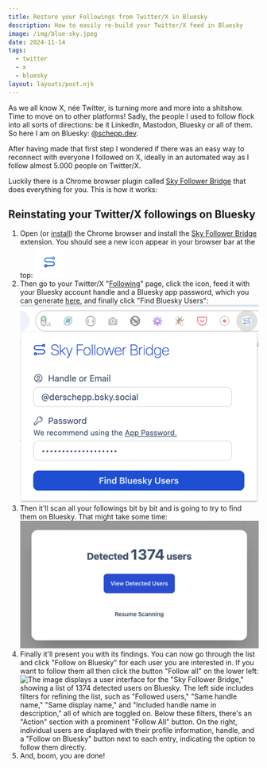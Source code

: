 ```yaml
---
title: Restore your Followings from Twitter/X in Bluesky
description: How to easily re-build your Twitter/X feed in Bluesky
image: /img/blue-sky.jpeg
date: 2024-11-14
tags:
  - twitter
  - x
  - bluesky
layout: layouts/post.njk
---
```

As we all know X, née Twitter, is turning more and more into a shitshow. Time to move on to other platforms! Sadly, the people I used to follow flock into all sorts of directions: be it LinkedIn, Mastodon, Bluesky or all of them. So here I am on Bluesky: [@schepp.dev](https://bsky.app/profile/schepp.dev). 

After having made that first step I wondered if there was an easy way to reconnect with everyone I followed on X, ideally in an automated way as I follow almost 5.000 people on Twitter/X.

Luckily there is a Chrome browser plugin called [Sky Follower Bridge](https://chrome.google.com/webstore/detail/sky-follower-bridge/behhbpbpmailcnfbjagknjngnfdojpko) that does everything for you. This is how it works:

## Reinstating your Twitter/X followings on Bluesky

1. Open (or [install](https://www.google.com/chrome/)) the Chrome browser and install the [Sky Follower Bridge](https://chrome.google.com/webstore/detail/sky-follower-bridge/behhbpbpmailcnfbjagknjngnfdojpko) extension. You should see a new icon appear in your browser bar at the top: ![The image shows a simple, minimalistic icon resembling an "S" shape with rounded edges, primarily in blue gradient tones. The design could represent a path, route, or connection, potentially indicating movement or progression, commonly seen in navigation or travel-related applications.](/img/sky-follower-bridge-icon.png)
2. Then go to your Twitter/X "[Following](https://twitter.com/following)" page, click the icon, feed it with your Bluesky account handle and a Bluesky app password, which you can generate [here](https://bsky.app/settings/app-passwords), and finally click "Find Bluesky Users": <br>![The image shows a login interface for "Sky Follower Bridge." It has fields for entering a handle or email and a password, with the handle pre-filled as "@derschepp.bsky.social." Below the password field, there’s a recommendation to use an "App Password." At the bottom, there’s a large blue button labeled "Find Bluesky Users" for initiating the search.](/img/sky-follower-bridge-button.png)
3. Then it'll scan all your followings bit by bit and is going to try to find them on Bluesky. That might take some time: <br>![The image shows a user interface indicating that "1374 users" have been detected. Below this count, there is a prominent blue button labeled "View Detected Users" for viewing the list of identified users. Additionally, there is an option below the button labeled "Resume Scanning," allowing the user to continue the scan process if needed.](/img/sky-follower-bridge-scan.png)
4. Finally it'll present you with its findings. You can now go through the list and click "Follow on Bluesky" for each user you are interested in. If you want to follow them all then click the button "Follow all" on the lower left: <br>![The image displays a user interface for the "Sky Follower Bridge," showing a list of 1374 detected users on Bluesky. The left side includes filters for refining the list, such as "Followed users," "Same handle name," "Same display name," and "Included handle name in description," all of which are toggled on. Below these filters, there's an "Action" section with a prominent "Follow All" button. On the right, individual users are displayed with their profile information, handle, and a "Follow on Bluesky" button next to each entry, indicating the option to follow them directly.](/img/sky-follower-bridge-follow-all.png)
5. And, boom, you are done!
